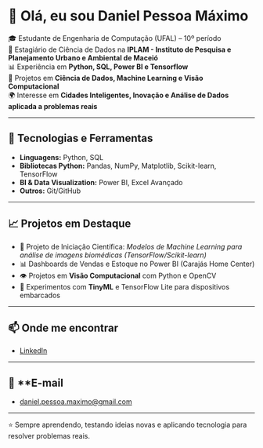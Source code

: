 # 👋 Olá, eu sou Daniel Pessoa Máximo  

🎓 Estudante de Engenharia de Computação (UFAL) – 10º período  
💼 Estagiário de Ciência de Dados na **IPLAM - Instituto de Pesquisa e Planejamento Urbano e Ambiental de Maceió**  
📊 Experiência em **Python, SQL, Power BI e Tensorflow**  
🤖 Projetos em **Ciência de Dados, Machine Learning e Visão Computacional**  
🌍 Interesse em **Cidades Inteligentes, Inovação e Análise de Dados aplicada a problemas reais**  

---

## 🚀 Tecnologias e Ferramentas  
- **Linguagens:** Python, SQL  
- **Bibliotecas Python:** Pandas, NumPy, Matplotlib, Scikit-learn, TensorFlow  
- **BI & Data Visualization:** Power BI, Excel Avançado  
- **Outros:** Git/GitHub  

---

## 📈 Projetos em Destaque  
- 🔬 Projeto de Iniciação Científica: *Modelos de Machine Learning para análise de imagens biomédicas (TensorFlow/Scikit-learn)*  
- 📊 Dashboards de Vendas e Estoque no Power BI (Carajás Home Center)  
- 👁️ Projetos em **Visão Computacional** com Python e OpenCV  
- 🤖 Experimentos com **TinyML** e TensorFlow Lite para dispositivos embarcados   

---

## 📫 Onde me encontrar  
- [LinkedIn](https://www.linkedin.com/in/daniel-m-97460211b/)  

---

## 📧 **E-mail
- [daniel.pessoa.maximo@gmail.com](mailto:daniel.pessoa.maximo@gmail.com)

---

⭐ Sempre aprendendo, testando ideias novas e aplicando tecnologia para resolver problemas reais.  
